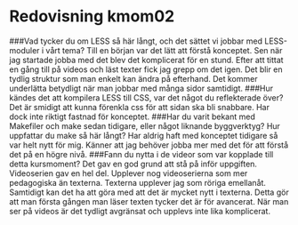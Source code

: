 ---
---
Redovisning kmom02
=========================

###Vad tycker du om LESS så här långt, och det sättet vi jobbar med LESS-moduler i vårt tema?
Till en början var det lätt att förstå konceptet. Sen när jag startade jobba med
det blev det komplicerat för en stund. Efter att tittat en gång till på videos
och läst texter fick jag grepp om det igen. Det blir en tydlig struktur som man
enkelt kan ändra på efterhand. Det kommer underlätta betydligt när man jobbar
med många sidor samtidigt.
###Hur kändes det att kompilera LESS till CSS, var det något du reflekterade över?
Det är smidigt att kunna förenkla css för att sidan ska bli snabbare. Har dock inte
riktigt fastnad för konceptet.
###Har du varit bekant med Makefiler och make sedan tidigare, eller något liknande byggverktyg? Hur uppfattar du make så här långt?
Har aldrig haft med konceptet tidigare så var helt nytt för mig. Känner att jag
behöver jobba mer med det för att förstå det på en högre nivå.
###Fann du nytta i de videor som var kopplade till detta kursmoment?
Det gav en god grund att stå på inför uppgiften. Videoserien gav en hel del.
Upplever nog videoserierna som mer pedagogiska än texterna. Texterna upplever jag
som röriga emellanåt. Samtidigt kan det ha att göra med att det är mycket nytt i
texterna. Detta gör att man första gången man läser texten tycker det är för avancerat.
När man ser på videos är det tydligt avgränsat och upplevs inte lika komplicerat.
